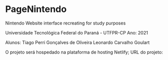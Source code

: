 # PageNintendo
Nintendo Website interface recreating for study purposes

Universidade Tecnológica Federal do Paraná - UTFPR-CP
Ano: 2021

Alunos:
Tiago Perri Gonçalves de Oliveira
Leonardo Carvalho Goulart

O projeto será hospedado na plataforma de hosting Netlify;
URL do projeto:
